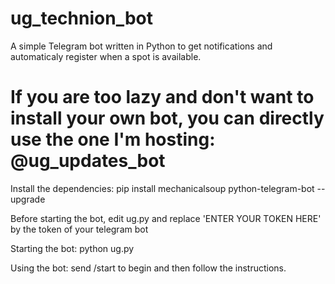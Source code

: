 # ug_technion_bot
A simple Telegram bot written in Python to get notifications and automaticaly register when a spot is available.

# If you are too lazy and don't want to install your own bot, you can directly use the one I'm hosting: @ug_updates_bot

Install the dependencies: 
pip install mechanicalsoup python-telegram-bot --upgrade

Before starting the bot, edit ug.py and replace 'ENTER YOUR TOKEN HERE' by the token of your telegram bot

Starting the bot:
python ug.py

Using the bot: 
send /start to begin and then follow the instructions.
